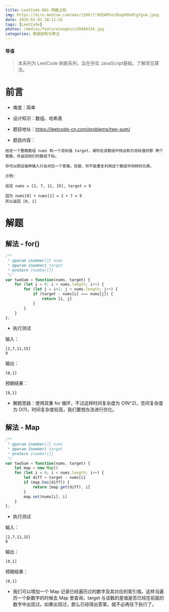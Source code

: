 ```yaml
---
title: LeetCode-001-两数之和
img: https://miro.medium.com/max/1200/1*9EEAMYxLObepKMaOCgYgvA.jpeg
date: 2020-01-01 18:11:52
tags: [LeetCode]
photos: /medias/featureimages/s29484334.jpg
categories: 数据结构与算法
---
```


#### 导语
> 本系列为 LeetCode 刷题系列，旨在夯实 JavaScript基础，了解常见算法。 

<!--more-->

# 前言

* 难度：简单

* 设计知识：数组、哈希表

* 题目地址：https://leetcode-cn.com/problems/two-sum/

* 题目内容：

```
给定一个整数数组 nums 和一个目标值 target，请你在该数组中找出和为目标值的那 两个 整数，并返回他们的数组下标。

你可以假设每种输入只会对应一个答案。但是，你不能重复利用这个数组中同样的元素。

示例:

给定 nums = [2, 7, 11, 15], target = 9

因为 nums[0] + nums[1] = 2 + 7 = 9
所以返回 [0, 1]
```

# 解题

## 解法 - for()

```javascript
/**
 * @param {number[]} nums
 * @param {number} target
 * @return {number[]}
 */
var twoSum = function(nums, target) {
    for (let i = 0; i < nums.length; i++) {
        for (let j = i+1; j < nums.length; j++) {
            if (target - nums[i] === nums[j]) {
                return [i, j]
            }
        }
    }
};
```

* 执行测试

输入：

```
[2,7,11,15]
9
```

输出：

```
[0,1]
```

预期结果：

```
[0,1]
```

* 解题思路：使用双重 for 循环，不过这样时间复杂度为 O(N^2)，空间复杂度为 O(1)，时间复杂度较高，我们要想办法进行优化。

## 解法 - Map

```javascript
/**
 * @param {number[]} nums
 * @param {number} target
 * @return {number[]}
 */
var twoSum = function(nums, target) {
    let map = new Map()
    for (let i = 0; i < nums.length; i++) {
        let diff = target - nums[i]
        if (map.has(diff)) {
            return [map.get(diff), i]
        }
        map.set(nums[i], i)
    }
};
```

* 执行测试

输入：

```
[2,7,11,15]
9
```

输出：

```
[0,1]
```

预期结果：

```
[0,1]
```

* 我们可以增加一个 Map 记录已经遍历过的数字及其对应的索引值。这样当遍历一个新数字的时候去 Map 里查询，target 与该数的差值是否已经在前面的数字中出现过。如果出现过，那么已经得出答案，就不必再往下执行了。

